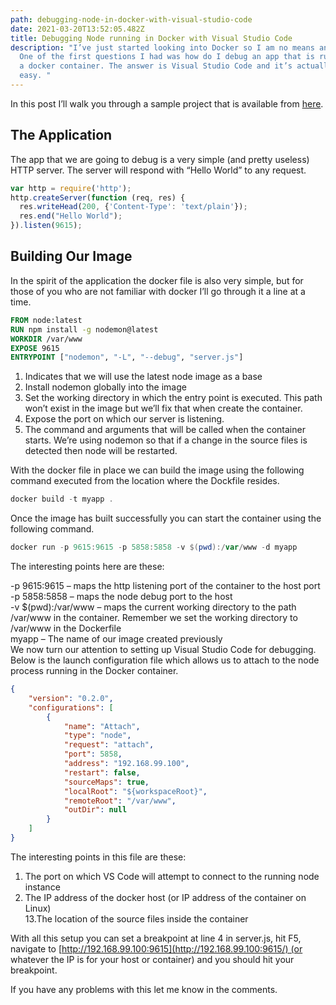 ```yaml
---
path: debugging-node-in-docker-with-visual-studio-code
date: 2021-03-20T13:52:05.482Z
title: Debugging Node running in Docker with Visual Studio Code
description: "I’ve just started looking into Docker so I am no means an expert.
  One of the first questions I had was how do I debug an app that is running in
  a docker container. The answer is Visual Studio Code and it’s actually quite
  easy. "
---
```

In this post I’ll walk you through a sample project that is available from [here](https://github.com/gareth-evans/node-debug-in-docker).

## The Application

The app that we are going to debug is a very simple (and pretty useless) HTTP server. The server will respond with “Hello World” to any request.

```javascript
var http = require('http');
http.createServer(function (req, res) {
  res.writeHead(200, {'Content-Type': 'text/plain'});
  res.end("Hello World");
}).listen(9615);
```

## Building Our Image

In the spirit of the application the docker file is also very simple, but for those of you who are not familiar with docker I’ll go through it a line at a time.

```dockerfile
FROM node:latest
RUN npm install -g nodemon@latest
WORKDIR /var/www
EXPOSE 9615
ENTRYPOINT ["nodemon", "-L", "--debug", "server.js"]
```

1. Indicates that we will use the latest node image as a base
2. Install nodemon globally into the image
3. Set the working directory in which the entry point is executed. This path won’t exist in the image but we’ll fix that when create the container.
4. Expose the port on which our server is listening.
5. The command and arguments that will be called when the container starts. We’re using nodemon so that if a change in the source files is detected then node will be restarted.

With the docker file in place we can build the image using the following command executed from the location where the Dockfile resides.

```powershell
docker build -t myapp .
```

Once the image has built successfully you can start the container using the following command.

```powershell
docker run -p 9615:9615 -p 5858:5858 -v $(pwd):/var/www -d myapp
```

The interesting points here are these:

\-p 9615:9615 – maps the http listening port of the container to the host port\
-p 5858:5858 – maps the node debug port to the host\
-v $(pwd):/var/www – maps the current working directory to the path /var/www in the container. Remember we set the working directory to /var/www in the Dockerfile\
myapp – The name of our image created previously\
We now turn our attention to setting up Visual Studio Code for debugging. Below is the launch configuration file which allows us to attach to the node process running in the Docker container.

```json
{
    "version": "0.2.0",
    "configurations": [
        {
            "name": "Attach",
            "type": "node",
            "request": "attach",
            "port": 5858,
            "address": "192.168.99.100",
            "restart": false,
            "sourceMaps": true,
            "localRoot": "${workspaceRoot}",
            "remoteRoot": "/var/www",
            "outDir": null
        }
    ]
}
```

The interesting points in this file are these:

1. The port on which VS Code will attempt to connect to the running node instance
2. The IP address of the docker host (or IP address of the container on Linux)\
   13.The location of the source files inside the container

With all this setup you can set a breakpoint at line 4 in server.js, hit F5, navigate to [http://192.168.99.100:9615](http://192.168.99.100:9615/) (or whatever the IP is for your host or container) and you should hit your breakpoint.

If you have any problems with this let me know in the comments.